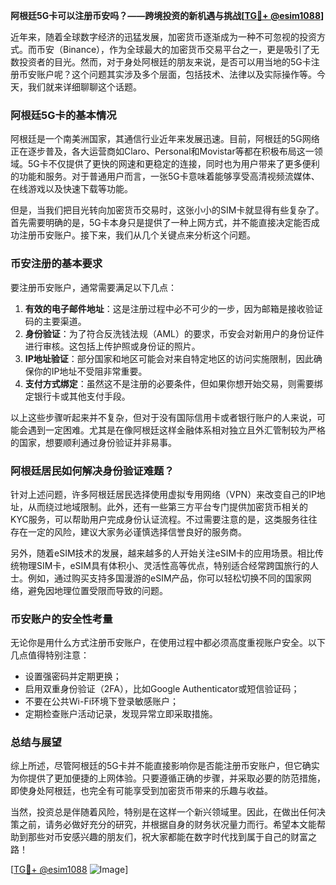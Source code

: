 **阿根廷5G卡可以注册币安吗？——跨境投资的新机遇与挑战[[TG💪+ @esim1088](https://t.me/s/esim1088)]**

近年来，随着全球数字经济的迅猛发展，加密货币逐渐成为一种不可忽视的投资方式。而币安（Binance），作为全球最大的加密货币交易平台之一，更是吸引了无数投资者的目光。然而，对于身处阿根廷的朋友来说，是否可以用当地的5G卡注册币安账户呢？这个问题其实涉及多个层面，包括技术、法律以及实际操作等。今天，我们就来详细聊聊这个话题。

### 阿根廷5G卡的基本情况

阿根廷是一个南美洲国家，其通信行业近年来发展迅速。目前，阿根廷的5G网络正在逐步普及，各大运营商如Claro、Personal和Movistar等都在积极布局这一领域。5G卡不仅提供了更快的网速和更稳定的连接，同时也为用户带来了更多便利的功能和服务。对于普通用户而言，一张5G卡意味着能够享受高清视频流媒体、在线游戏以及快速下载等功能。

但是，当我们把目光转向加密货币交易时，这张小小的SIM卡就显得有些复杂了。首先需要明确的是，5G卡本身只是提供了一种上网方式，并不能直接决定能否成功注册币安账户。接下来，我们从几个关键点来分析这个问题。

### 币安注册的基本要求

要注册币安账户，通常需要满足以下几点：

1. **有效的电子邮件地址**：这是注册过程中必不可少的一步，因为邮箱是接收验证码的主要渠道。
2. **身份验证**：为了符合反洗钱法规（AML）的要求，币安会对新用户的身份证件进行审核。这包括上传护照或身份证的照片。
3. **IP地址验证**：部分国家和地区可能会对来自特定地区的访问实施限制，因此确保你的IP地址不受阻非常重要。
4. **支付方式绑定**：虽然这不是注册的必要条件，但如果你想开始交易，则需要绑定银行卡或其他支付手段。

以上这些步骤听起来并不复杂，但对于没有国际信用卡或者银行账户的人来说，可能会遇到一定困难。尤其是在像阿根廷这样金融体系相对独立且外汇管制较为严格的国家，想要顺利通过身份验证并非易事。

### 阿根廷居民如何解决身份验证难题？

针对上述问题，许多阿根廷居民选择使用虚拟专用网络（VPN）来改变自己的IP地址，从而绕过地域限制。此外，还有一些第三方平台专门提供加密货币相关的KYC服务，可以帮助用户完成身份认证流程。不过需要注意的是，这类服务往往存在一定的风险，建议大家务必谨慎选择信誉良好的服务商。

另外，随着eSIM技术的发展，越来越多的人开始关注eSIM卡的应用场景。相比传统物理SIM卡，eSIM具有体积小、灵活性高等优点，特别适合经常跨国旅行的人士。例如，通过购买支持多国漫游的eSIM产品，你可以轻松切换不同的国家网络，避免因地理位置受限而导致的问题。

### 币安账户的安全性考量

无论你是用什么方式注册币安账户，在使用过程中都必须高度重视账户安全。以下几点值得特别注意：

- 设置强密码并定期更换；
- 启用双重身份验证（2FA），比如Google Authenticator或短信验证码；
- 不要在公共Wi-Fi环境下登录敏感账户；
- 定期检查账户活动记录，发现异常立即采取措施。

### 总结与展望

综上所述，尽管阿根廷的5G卡并不能直接影响你是否能注册币安账户，但它确实为你提供了更加便捷的上网体验。只要遵循正确的步骤，并采取必要的防范措施，即使身处阿根廷，也完全有可能享受到加密货币带来的乐趣与收益。

当然，投资总是伴随着风险，特别是在这样一个新兴领域里。因此，在做出任何决策之前，请务必做好充分的研究，并根据自身的财务状况量力而行。希望本文能帮助到那些对币安感兴趣的朋友们，祝大家都能在数字时代找到属于自己的财富之路！

[[TG💪+ @esim1088](https://t.me/s/esim1088) ![Image](https://i.postimg.cc/4NQfJmqS/Snipaste-2025-05-13-00-14-12.png)]